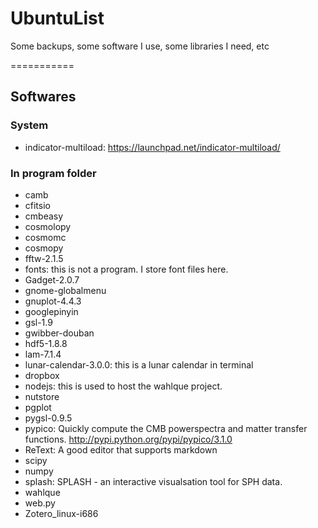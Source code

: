UbuntuList
==========

Some backups, some software I use, some libraries I need, etc

===========

## Softwares

### System

* indicator-multiload: https://launchpad.net/indicator-multiload/

### In program folder

*  camb
*  cfitsio
*  cmbeasy
*  cosmolopy
*  cosmomc
*  cosmopy
*  fftw-2.1.5
*  fonts: this is not a program. I store font files here.
*  Gadget-2.0.7
*  gnome-globalmenu
*  gnuplot-4.4.3
*  googlepinyin
*  gsl-1.9
*  gwibber-douban
*  hdf5-1.8.8
*  lam-7.1.4
*  lunar-calendar-3.0.0: this is a lunar calendar in terminal
*  dropbox
*  nodejs: this is used to host the wahlque project.
*  nutstore
*  pgplot
*  pygsl-0.9.5
*  pypico: Quickly compute the CMB powerspectra and matter transfer functions. http://pypi.python.org/pypi/pypico/3.1.0
*  ReText: A good editor that supports markdown
*  scipy
*  numpy
*  splash: SPLASH - an interactive visualsation tool for SPH data.
*  wahlque
*  web.py
*  Zotero_linux-i686

